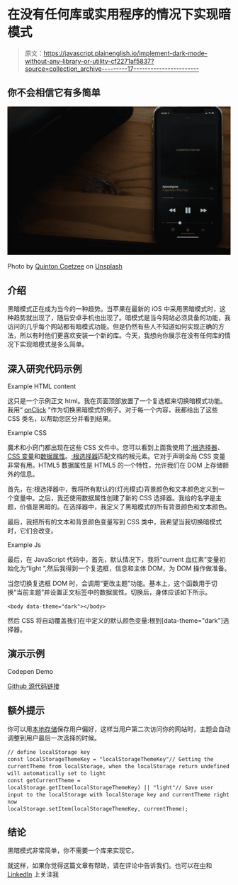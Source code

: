 # 在没有任何库或实用程序的情况下实现暗模式

> 原文：<https://javascript.plainenglish.io/implement-dark-mode-without-any-library-or-utility-cf2271af5837?source=collection_archive---------17----------------------->

## 你不会相信它有多简单

![](img/578e525c6ab22eea861608f9b45e4055.png)

Photo by [Quinton Coetzee](https://unsplash.com/@quincoetzee) on [Unsplash](https://unsplash.com/photos/_fHzsyyDcuQ)

## 介绍

黑暗模式正在成为当今的一种趋势。当苹果在最新的 iOS 中采用黑暗模式时，这种趋势就出现了，随后安卓手机也出现了。暗模式是当今网站必须具备的功能，我访问的几乎每个网站都有暗模式功能。但是仍然有些人不知道如何实现正确的方法，所以有时他们更喜欢安装一个新的库。今天，我想向你展示在没有任何库的情况下实现暗模式是多么简单。

## 深入研究代码示例

Example HTML content

这只是一个示例正文 html。我在页面顶部放置了一个复选框来切换暗模式功能。我用“ [onClick](https://www.w3schools.com/jsref/event_onclick.asp) ”作为切换黑暗模式的例子。对于每一个内容，我都给出了这些 CSS 类名，以帮助您区分并看到结果。

Example CSS

魔术和小窍门都出现在这些 CSS 文件中。您可以看到上面我使用了[:根选择器](https://developer.mozilla.org/en-US/docs/Web/CSS/:root)、 [CSS 变量](https://developer.mozilla.org/en-US/docs/Web/CSS/Using_CSS_custom_properties)和[数据属性](https://developer.mozilla.org/en-US/docs/Learn/HTML/Howto/Use_data_attributes)。[:根选择器](https://developer.mozilla.org/en-US/docs/Web/CSS/:root)匹配文档的根元素。它对于声明全局 CSS 变量非常有用。HTML5 数据属性是 HTML5 的一个特性，允许我们在 DOM 上存储额外的信息。

首先，在:根选择器中，我将所有默认的(灯光模式)背景颜色和文本颜色定义到一个变量中。之后，我还使用数据属性创建了新的 CSS 选择器。我给的名字是主题，价值是黑暗的。在选择器中，我定义了黑暗模式的所有背景颜色和文本颜色。

最后，我把所有的文本和背景颜色变量写到 CSS 类中，我希望当我切换暗模式时，它们会改变。

Example Js

最后，在 JavaScript 代码中，首先，默认情况下，我将“current 血红素”变量初始化为“light ”,然后我得到一个复选框，信息和主体 DOM，为 DOM 操作做准备。

当您切换复选框 DOM 时，会调用“更改主题”功能。基本上，这个函数用于切换“当前主题”并设置正文标签中的数据属性。切换后，身体应该如下所示。

```
<body data-theme="dark"></body>
```

然后 CSS 将自动覆盖我们在中定义的默认颜色变量:根到[data-theme="dark"]选择器。

## 演示示例

Codepen Demo

[Github 源代码链接](https://github.com/hanssagita/native-darkmode-example)

## 额外提示

你可以用[本地存储](https://developer.mozilla.org/en-US/docs/Web/API/Window/localStorage)保存用户偏好，这样当用户第二次访问你的网站时，主题会自动调整到用户最后一次选择的时候。

```
// define localStorage key
const localStorageThemeKey = "localStorageThemeKey"// Getting the currentTheme from localStorage, when the localStorage return undefined will automatically set to light
const getCurrentTheme = 
localStorage.getItem(localStorageThemeKey) || "light"// Save user input to the localStorage with localStorage key and currentTheme right now
localStorage.setItem(localStorageThemeKey, currentTheme);
```

## 结论

黑暗模式非常简单，你不需要一个库来实现它。

就这样，如果你觉得这篇文章有帮助，请在评论中告诉我们。也可以在[中](https://medium.com/@hanssagita)和 [LinkedIn](https://www.linkedin.com/in/hans-sagita/) 上关注我